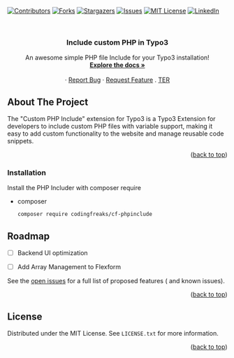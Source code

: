 <!-- Improved compatibility of back to top link: See: https://github.com/othneildrew/Best-README-Template/pull/73 -->
<a name="readme-top"></a>
<!--
*** Thanks for checking out the Best-README-Template. If you have a suggestion
*** that would make this better, please fork the repo and create a pull request
*** or simply open an issue with the tag "enhancement".
*** Don't forget to give the project a star!
*** Thanks again! Now go create something AMAZING! :D
-->



<!-- PROJECT SHIELDS -->
<!--
*** I'm using markdown "reference style" links for readability.
*** Reference links are enclosed in brackets [ ] instead of parentheses ( ).
*** See the bottom of this document for the declaration of the reference variables
*** for contributors-url, forks-url, etc. This is an optional, concise syntax you may use.
*** https://www.markdownguide.org/basic-syntax/#reference-style-links
-->
[![Contributors][contributors-shield]][contributors-url]
[![Forks][forks-shield]][forks-url]
[![Stargazers][stars-shield]][stars-url]
[![Issues][issues-shield]][issues-url]
[![MIT License][license-shield]][license-url]
[![LinkedIn][linkedin-shield]][linkedin-url]



<!-- PROJECT LOGO -->
<br />
<div align="center">

<h3 align="center">Include custom PHP in Typo3</h3>

  <p align="center">
    An awesome simple PHP file Include for your Typo3 installation!
    <br />
    <a href="https://docs.typo3.org/p/codingfreaks/cf-phpinclude/main/en-us/"><strong>Explore the docs »</strong></a>
    <br />
    <br />
    ·
    <a href="https://github.com/eibiflo/cf_phpinclude/issues">Report Bug</a>
    ·
    <a href="https://github.com/eibiflo/cf_phpinclude/issues">Request Feature</a>
    .
    <a href="https://extensions.typo3.org/extension/cf_phpinclude">TER</a>
  </p>
</div>



<!-- ABOUT THE PROJECT -->

## About The Project

The "Custom PHP Include" extension for Typo3 is a Typo3 Extension for developers to include custom PHP files with variable support, making it easy to add custom functionality to the website and manage reusable code snippets.

<p align="right">(<a href="#readme-top">back to top</a>)</p>


### Installation

Install the PHP Includer with composer require

* composer
  ```sh
  composer require codingfreaks/cf-phpinclude
  ```

## Roadmap

- [ ] Backend UI optimization
- [ ] Add Array Management to Flexform


See the [open issues](https://github.com/eibiflo/cf_phpinclude/issues) for a full list of proposed features (
and known issues).

<p align="right">(<a href="#readme-top">back to top</a>)</p>


<!-- LICENSE -->

## License

Distributed under the MIT License. See `LICENSE.txt` for more information.
<p align="right">(<a href="#readme-top">back to top</a>)</p>





<!-- MARKDOWN LINKS & IMAGES -->
<!-- https://www.markdownguide.org/basic-syntax/#reference-style-links -->

[contributors-shield]: https://img.shields.io/github/contributors/eibiflo/cf_phpinclude.svg?style=for-the-badge

[contributors-url]: https://github.com/eibiflo/cf_phpinclude/graphs/contributors

[forks-shield]: https://img.shields.io/github/forks/eibiflo/cf_phpinclude.svg?style=for-the-badge

[forks-url]: https://github.com/eibiflo/cf_phpinclude/network/members

[stars-shield]: https://img.shields.io/github/stars/eibiflo/cf_phpinclude.svg?style=for-the-badge

[stars-url]: https://github.com/eibiflo/cf_phpinclude/stargazers

[issues-shield]: https://img.shields.io/github/issues/eibiflo/cf_phpinclude.svg?style=for-the-badge

[issues-url]: https://github.com/eibiflo/cf_phpinclude/issues

[license-shield]: https://img.shields.io/github/license/eibiflo/cf_phpinclude.svg?style=for-the-badge

[license-url]: https://github.com/eibiflo/cf_phpinclude/blob/master/LICENSE.txt

[linkedin-shield]: https://img.shields.io/badge/-LinkedIn-black.svg?style=for-the-badge&logo=linkedin&colorB=555

[linkedin-url]: https://linkedin.com/in/florian-e-676399205

[product-screenshot]: Documentation/Images/cookie_settings.png